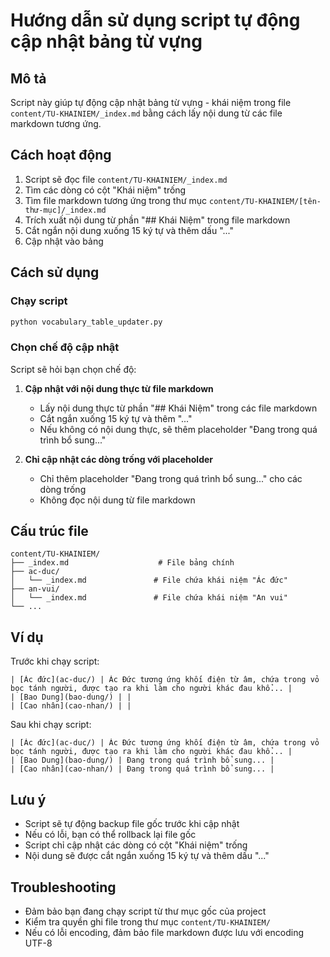 # Hướng dẫn sử dụng script tự động cập nhật bảng từ vựng

## Mô tả
Script này giúp tự động cập nhật bảng từ vựng - khái niệm trong file `content/TU-KHAINIEM/_index.md` bằng cách lấy nội dung từ các file markdown tương ứng.

## Cách hoạt động
1. Script sẽ đọc file `content/TU-KHAINIEM/_index.md`
2. Tìm các dòng có cột "Khái niệm" trống
3. Tìm file markdown tương ứng trong thư mục `content/TU-KHAINIEM/[tên-thư-mục]/_index.md`
4. Trích xuất nội dung từ phần "## Khái Niệm" trong file markdown
5. Cắt ngắn nội dung xuống 15 ký tự và thêm dấu "..."
6. Cập nhật vào bảng

## Cách sử dụng

### Chạy script
```bash
python vocabulary_table_updater.py
```

### Chọn chế độ cập nhật
Script sẽ hỏi bạn chọn chế độ:

1. **Cập nhật với nội dung thực từ file markdown**
   - Lấy nội dung thực từ phần "## Khái Niệm" trong các file markdown
   - Cắt ngắn xuống 15 ký tự và thêm "..."
   - Nếu không có nội dung thực, sẽ thêm placeholder "Đang trong quá trình bổ sung..."

2. **Chỉ cập nhật các dòng trống với placeholder**
   - Chỉ thêm placeholder "Đang trong quá trình bổ sung..." cho các dòng trống
   - Không đọc nội dung từ file markdown

## Cấu trúc file
```
content/TU-KHAINIEM/
├── _index.md                    # File bảng chính
├── ac-duc/
│   └── _index.md               # File chứa khái niệm "Ác đức"
├── an-vui/
│   └── _index.md               # File chứa khái niệm "An vui"
└── ...
```

## Ví dụ
Trước khi chạy script:
```
| [Ác đức](ac-duc/) | Ác Đức tương ứng khối điện từ âm, chứa trong vỏ bọc tánh người, được tạo ra khi làm cho người khác đau khổ... |
| [Bao Dung](bao-dung/) | |
| [Cao nhân](cao-nhan/) | |
```

Sau khi chạy script:
```
| [Ác đức](ac-duc/) | Ác Đức tương ứng khối điện từ âm, chứa trong vỏ bọc tánh người, được tạo ra khi làm cho người khác đau khổ... |
| [Bao Dung](bao-dung/) | Đang trong quá trình bổ sung... |
| [Cao nhân](cao-nhan/) | Đang trong quá trình bổ sung... |
```

## Lưu ý
- Script sẽ tự động backup file gốc trước khi cập nhật
- Nếu có lỗi, bạn có thể rollback lại file gốc
- Script chỉ cập nhật các dòng có cột "Khái niệm" trống
- Nội dung sẽ được cắt ngắn xuống 15 ký tự và thêm dấu "..."

## Troubleshooting
- Đảm bảo bạn đang chạy script từ thư mục gốc của project
- Kiểm tra quyền ghi file trong thư mục `content/TU-KHAINIEM/`
- Nếu có lỗi encoding, đảm bảo file markdown được lưu với encoding UTF-8

